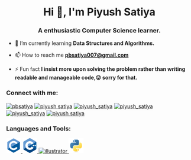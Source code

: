 <h1 align="center">Hi 👋, I'm Piyush Satiya</h1>
<h3 align="center">A enthusiastic Computer Science learner.</h3>


- 🌱 I’m currently learning **Data Structures and Algorithms.**

- 📫 How to reach me **pbsatiya007@gmail.com**

- ⚡ Fun fact **I insist more upon solving the problem rather than writing readable and manageable code,😜 sorry for that.**

<h3 align="left">Connect with me:</h3>
<p align="left">
<a href="https://twitter.com/pbsatiya" target="blank"><img align="center" src="https://raw.githubusercontent.com/rahuldkjain/github-profile-readme-generator/master/src/images/icons/Social/twitter.svg" alt="pbsatiya" height="30" width="40" /></a>
<a href="https://linkedin.com/in/piyush satiya" target="blank"><img align="center" src="https://raw.githubusercontent.com/rahuldkjain/github-profile-readme-generator/master/src/images/icons/Social/linked-in-alt.svg" alt="piyush satiya" height="30" width="40" /></a>
<a href="https://www.codechef.com/users/piyush_satiya" target="blank"><img align="center" src="https://cdn.jsdelivr.net/npm/simple-icons@3.1.0/icons/codechef.svg" alt="piyush_satiya" height="30" width="40" /></a>
<a href="https://codeforces.com/profile/piyush_satiya" target="blank"><img align="center" src="https://raw.githubusercontent.com/rahuldkjain/github-profile-readme-generator/master/src/images/icons/Social/codeforces.svg" alt="piyush_satiya" height="30" width="40" /></a>
<a href="https://www.leetcode.com/piyush_satiya" target="blank"><img align="center" src="https://raw.githubusercontent.com/rahuldkjain/github-profile-readme-generator/master/src/images/icons/Social/leet-code.svg" alt="piyush_satiya" height="30" width="40" /></a>
<a href="https://auth.geeksforgeeks.org/user/piyush satiya" target="blank"><img align="center" src="https://raw.githubusercontent.com/rahuldkjain/github-profile-readme-generator/master/src/images/icons/Social/geeks-for-geeks.svg" alt="piyush satiya" height="30" width="40" /></a>
</p>

<h3 align="left">Languages and Tools:</h3>
<p align="left"> <a href="https://www.cprogramming.com/" target="_blank" rel="noreferrer"> <img src="https://raw.githubusercontent.com/devicons/devicon/master/icons/c/c-original.svg" alt="c" width="40" height="40"/> </a> <a href="https://www.w3schools.com/cpp/" target="_blank" rel="noreferrer"> <img src="https://raw.githubusercontent.com/devicons/devicon/master/icons/cplusplus/cplusplus-original.svg" alt="cplusplus" width="40" height="40"/> </a> <a href="https://www.adobe.com/in/products/illustrator.html" target="_blank" rel="noreferrer"> <img src="https://www.vectorlogo.zone/logos/adobe_illustrator/adobe_illustrator-icon.svg" alt="illustrator" width="40" height="40"/> </a> <a href="https://www.python.org" target="_blank" rel="noreferrer"> <img src="https://raw.githubusercontent.com/devicons/devicon/master/icons/python/python-original.svg" alt="python" width="40" height="40"/> </a> </p>

